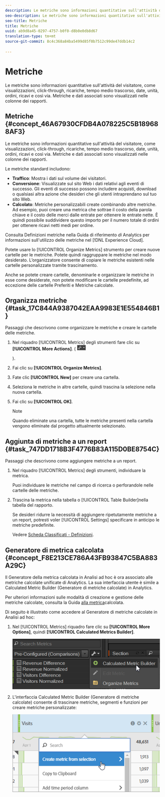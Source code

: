 ```yaml
---
description: Le metriche sono informazioni quantitative sull'attività del visitatore, come visualizzazioni, click-through, ricariche, tempo medio trascorso, date, unità, ordini, ricavi e così via. Metriche e dati associati sono visualizzati nelle colonne dei rapporti.
seo-description: Le metriche sono informazioni quantitative sull'attività del visitatore, come visualizzazioni, click-through, ricariche, tempo medio trascorso, date, unità, ordini, ricavi e così via. Metriche e dati associati sono visualizzati nelle colonne dei rapporti.
seo-title: Metriche
title: Metriche
uuid: ab9d8a45-0297-4757-b0f0-d8b0e0db8d67
translation-type: tm+mt
source-git-commit: 8c4c368a84ba5499d85f0b7512c99de47ddb14c2

---
```



# Metriche

Le metriche sono informazioni quantitative sull'attività del visitatore, come visualizzazioni, click-through, ricariche, tempo medio trascorso, date, unità, ordini, ricavi e così via. Metriche e dati associati sono visualizzati nelle colonne dei rapporti.

## Metriche {#concept_46A67930CFDB4A078225C5B189688AF3}

Le metriche sono informazioni quantitative sull'attività del visitatore, come visualizzazioni, click-through, ricariche, tempo medio trascorso, date, unità, ordini, ricavi e così via. Metriche e dati associati sono visualizzati nelle colonne dei rapporti.

Le metriche standard includono:

* **Traffico**: Mostra i dati sul volume dei visitatori.
* **Conversione**: Visualizzate sul sito Web i dati relativi agli eventi di successo. Gli eventi di successo possono includere acquisti, download o qualsiasi altra azione che desideri che gli utenti intraprendano sul tuo sito Web.
* **Calcolato**: Metriche personalizzabili create combinando altre metriche. Ad esempio, puoi creare una metrica che sottrae il costo della parola chiave e il costo delle merci dalle entrate per ottenere le entrate nette. È quindi possibile suddividere questo importo per il numero totale di ordini per ottenere ricavi netti medi per ordine.

Consulta Definizioni [](https://marketing.adobe.com/resources/help/en_US/reference/metrics.html) metriche nella Guida di riferimento *di* Analytics per informazioni sull'utilizzo delle metriche nel [!DNL Experience Cloud].

Potete usare lo [!UICONTROL Organize Metrics] strumento per creare nuove cartelle per le metriche. Potete quindi raggruppare le metriche nel modo desiderato. L’organizzatore consente di copiare le metriche esistenti nelle cartelle personalizzate tramite trascinamento.

Anche se potete creare cartelle, denominarle e organizzare le metriche in esse come desiderate, non potete modificare le cartelle predefinite, ad eccezione delle cartelle Preferiti e Metriche calcolate.

## Organizza metriche {#task_17C844A9387042EAA9983E1E554846B1}

Passaggi che descrivono come organizzare le metriche e creare le cartelle delle metriche.

<!-- 

t_organize_metrics.xml

 -->

1. Nel riquadro [!UICONTROL Metrics] degli strumenti fare clic su **[!UICONTROL More Actions]**. ( ![](assets/tools_icon.png)

   ).
1. Fai clic su **[!UICONTROL Organize Metrics]**.
1. Fate clic **[!UICONTROL New]** per creare una cartella.
1. Seleziona le metriche in altre cartelle, quindi trascina la selezione nella nuova cartella.
1. Fai clic su **[!UICONTROL OK]**.

   >[!NOTE]
   >
   >Quando eliminate una cartella, tutte le metriche presenti nella cartella vengono eliminate dal progetto attualmente selezionato.

## Aggiunta di metriche a un report {#task_747DD1718B3F4776B83A115D0BE8754C}

Passaggi che descrivono come aggiungere metriche a un report.

<!-- 

t_add_metrics_dsc.xml

 -->

1. Nel riquadro [!UICONTROL Metrics] degli strumenti, individuare la metrica.

   Puoi individuare le metriche nel campo di ricerca o perforandole nelle cartelle delle metriche.

1. Trascina la metrica nella tabella o [!UICONTROL Table Builder]nella tabella del rapporto.

   Se desideri ridurre la necessità di aggiungere ripetutamente metriche a un report, potresti voler [!UICONTROL Settings] specificare in anticipo le metriche predefinite.

   Vedere [Scheda Classificati - Definizioni](/help/analyze/ad-hoc-analysis/c-global-settings.md#reference_FB9BADD7E3DA42C1BB2A02A6E9D5C1CF).

## Generatore di metrica calcolata {#concept_F8E213CE786A43FB93847C5BA883A29C}

Il Generatore della metrica calcolata in Analisi ad hoc è ora associato alle metriche calcolate unificate di Analytics. La sua interfaccia utente è simile a Calculated Metric Builder (Generatore di metriche calcolate) in Analytics.

<!-- 

c_calc_metric_builder.xml

 -->

Per ulteriori informazioni sulle modalità di creazione e gestione delle metriche calcolate, consulta la Guida [alla metrica](https://marketing.adobe.com/resources/help/en_US/analytics/calcmetrics/)calcolata.

Di seguito è illustrato come accedere al Generatore di metriche calcolate in Analisi ad hoc:

1. Nel [!UICONTROL Metrics] riquadro fare clic su **[!UICONTROL More Options]**, quindi **[!UICONTROL Calculated Metrics Builder]**.

   ![](assets/more_options_calc.png)

1. L'interfaccia Calculated Metric Builder (Generatore di metriche calcolate) consente di trascinare metriche, segmenti e funzioni per creare metriche personalizzate:

   ![](assets/calc_metrics.png)

